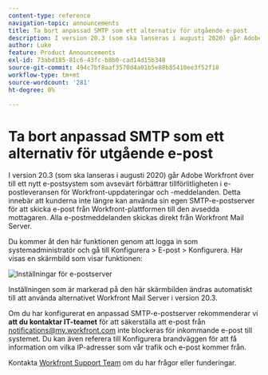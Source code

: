 ```yaml
---
content-type: reference
navigation-topic: announcements
title: Ta bort anpassad SMTP som ett alternativ för utgående e-post
description: I version 20.3 (som ska lanseras i augusti 2020) går Adobe Workfront över till ett nytt e-postsystem som avsevärt förbättrar tillförlitligheten i e-postleveransen för Workfront-uppdateringar och -meddelanden. Detta innebär att kunderna inte längre kan använda sin egen SMTP-e-postserver för att skicka e-post från Workfront-plattformen till den avsedda mottagaren. Alla e-postmeddelanden skickas direkt från Workfront Mail Server.
author: Luke
feature: Product Announcements
exl-id: 73abd185-81c6-43fc-b8b0-cad14d15b348
source-git-commit: 494c7bf8aaf3570d4a01b5e88b85410ee3f52f18
workflow-type: tm+mt
source-wordcount: '281'
ht-degree: 0%

---
```


# Ta bort anpassad SMTP som ett alternativ för utgående e-post

I version 20.3 (som ska lanseras i augusti 2020) går Adobe Workfront över till ett nytt e-postsystem som avsevärt förbättrar tillförlitligheten i e-postleveransen för Workfront-uppdateringar och -meddelanden. Detta innebär att kunderna inte längre kan använda sin egen SMTP-e-postserver för att skicka e-post från Workfront-plattformen till den avsedda mottagaren. Alla e-postmeddelanden skickas direkt från Workfront Mail Server.

Du kommer åt den här funktionen genom att logga in som systemadministratör och gå till Konfigurera > E-post > Konfigurera. Här visas en skärmbild som visar funktionen:

![Inställningar för e-postserver](assets/email-server-settings-350x226.png)

Inställningen som är markerad på den här skärmbilden ändras automatiskt till att använda alternativet Workfront Mail Server i version 20.3.

Om du har konfigurerat en anpassad SMTP-e-postserver rekommenderar vi **att du kontaktar IT-teamet** för att säkerställa att e-post från notifications@my.workfront.com inte blockeras för inkommande e-post till systemet. Du kan även referera till Konfigurera brandväggen för att få information om vilka IP-adresser som vår trafik och e-post kommer från.

Kontakta [Workfront Support Team](https://one.workfront.com/s/support?language=en_US) om du har frågor eller funderingar.
